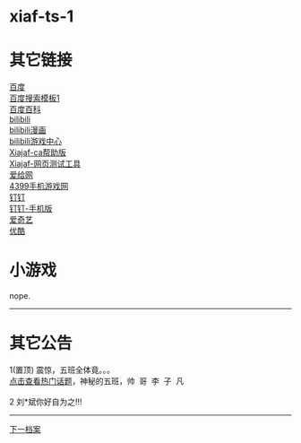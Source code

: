 # xiaf-ts-1

# 其它链接

<a href="https://www.baidu.com/">百度</a><br/>
<a href="https://www.baidu.com/s?word=输入文字">百度搜索模板1</a><br/>
<a href="https://baike.baidu.com/">百度百科</a><br/>
<a href="https://www.bilibili.com/">bilibili</a><br/>
<a href="https://manga.bilibili.com/">bilibili漫画</a><br/>
<a href="https://game.bilibili.com/">bilibili游戏中心</a><br/>
<a href="https://xido81.github.io/xiaf-ts-1/wapc/1/help/ca/index.html">Xiajaf-ca帮助版</a><br/>
<a href="https://xido81.github.io/xiaf-ts-1/test/4/index.html">Xiajaf-网页测试工具</a><br/>
<a href="https://www.aigei.com/">爱给网</a><br/>
<a href="https://m.4399.cn/">4399手机游戏网</a><br/>
<a href="https://www.dingtalk.com/">钉钉</a><br/>
<a href="https://m.dingtalk.com/">钉钉-手机版</a><br/>
<a href="https://www.iqiyi.com/">爱奇艺</a><br/>
<a href="https://www.youku.com/">优酷</a>
<a></a>

# 小游戏
<!--<a href="https://hyzq.github.io/HYZQ-BTS-V1.4.5/">HYZQ-BTS-V1.4.5(HYZQ's Bad Time Simulator(sans模拟器))</a>-->
<a>nope.</a>

***
# 其它公告
<a>1(置顶) 震惊，五班全体竟。。。<br/><a href="https://xxq.iclass30.com/studyWalls/student_32952b340de147a098fc5c02251a1ba3/publish_5e17425ef9b5467288699674035ea3b0">点击查看热门话题</a>，神秘的五班，帅&nbsp;&nbsp;哥&nbsp;&nbsp;李&nbsp;&nbsp;子&nbsp;&nbsp;凡</a><br/>
<br/>
<a>2 刘\*斌你好自为之!!!</a>
<a></a>

***
<a href="https://github.com/xido81/xiaf-ts-1/tree/master/rmd">下一档案</a>
